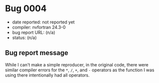 # Bug 0004

- date reported: not reported yet
- compiler: nvfortran 24.3-0
- bug report URL: (n/a)
- status: (n/a)

## Bug report message

While I can't make a simple reproducer, in the original code, there were similar compiler errors for the `*`, `/`, `+`, and `-` operators as the function I was using there intentionally had all operators.
